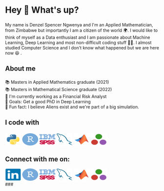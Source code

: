 <h1 align="left">Hey 👋 What's up?</h1>

###

<p align="left">My name is Denzel Spencer Ngwenya and I'm an Applied Mathematician, from Zimbabwe but importantly I am a citizen of the world 🌍. I would like to think of myself as a Data enthusiast and I am passionate about Machine Learning, Deep Learning and most non-difficult coding stuff 👨‍💻. I almost studied Computer Science and I don't know what happened but we are here now 😆 .</p>

###

<h2 align="left">About me</h2>

###

<p align="left"> 📚 Masters in Applied Mathematics graduate (2021) <br> 📚 Masters in Mathematical Science graduate (2022)<br> 🏢 I'm currently working as a Financial Risk Analyst<br>🎯 Goals: Get a good PhD in Deep Learning<br>🎲 Fun fact: I believe Aliens exist and we're part of a big simulation.</p>

###

<h2 align="left">I code with</h2>

###

<div align="left">
  <img src="https://github.com/devicons/devicon/blob/v2.15.1/icons/python/python-original.svg" height="40" width="52" alt="python logo"  />
  <img src="https://github.com/devicons/devicon/blob/v2.15.1/icons/rstudio/rstudio-original.svg" height="40" width="52" alt="rstudio logo"  />
  <img src="https://github.com/devicons/devicon/blob/v2.15.1/icons/spss/spss-original.svg" height="40" width="52" alt="spss logo"  />
  <img src="https://github.com/devicons/devicon/blob/v2.15.1/icons/mysql/mysql-original.svg" height="40" width="52" alt="sql logo"  />
  <img src="https://github.com/devicons/devicon/blob/v2.15.1/icons/matlab/matlab-original.svg" height="40" width="52" alt="matlab logo"  />
  <img src="https://github.com/devicons/devicon/blob/v2.15.1/icons/julia/julia-original.svg" height="40" width="52" alt="julia logo"  />
</div>

###
<h2 align="left">Connect with me on:</h2>
<div align="left">
  <img src="https://github.com/devicons/devicon/blob/v2.15.1/icons/linkedin/linkedin-original.svg" height="40" width="52" alt="python logo"  />
  <img src="https://github.com/devicons/devicon/blob/v2.15.1/icons/rstudio/rstudio-original.svg" height="40" width="52" alt="rstudio logo"  />
  <img src="https://github.com/devicons/devicon/blob/v2.15.1/icons/spss/spss-original.svg" height="40" width="52" alt="spss logo"  />
  <img src="https://github.com/devicons/devicon/blob/v2.15.1/icons/mysql/mysql-original.svg" height="40" width="52" alt="sql logo"  />
  <img src="https://github.com/devicons/devicon/blob/v2.15.1/icons/matlab/matlab-original.svg" height="40" width="52" alt="matlab logo"  />
  <img src="https://github.com/devicons/devicon/blob/v2.15.1/icons/julia/julia-original.svg" height="40" width="52" alt="julia logo"  />
</div>
###
